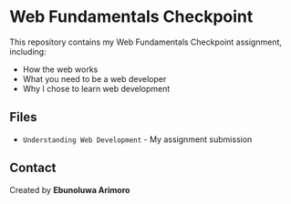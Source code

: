 # Web Fundamentals Checkpoint
This repository contains my Web Fundamentals Checkpoint assignment, including:
- How the web works
- What you need to be a web developer
- Why I chose to learn web development

## Files
- `Understanding Web Development` - My assignment submission

## Contact
Created by **Ebunoluwa Arimoro**
